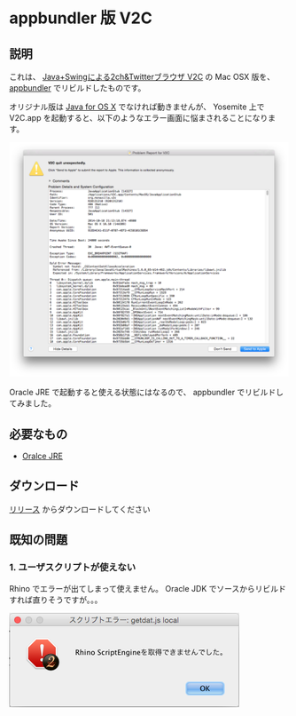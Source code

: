 appbundler 版 V2C
======================

## 説明

これは、 [Java+Swingによる2ch&Twitterブラウザ V2C](http://v2c.s50.xrea.com/) の Mac OSX 版を、
[appbundler](https://java.net/projects/appbundler/downloads) でリビルドしたものです。

オリジナル版は [Java for OS X](http://support.apple.com/kb/dl1572) でなければ動きませんが、
Yosemite 上で V2C.app を起動すると、以下のようなエラー画面に悩まされることになります。

![起動エラー画面](/img/yosemite-startup-error.png)


Oracle JRE で起動すると使える状態にはなるので、 appbundler でリビルドしてみました。

## 必要なもの

* [Oralce JRE](http://java.com/ja/)

## ダウンロード

[リリース](/releases) からダウンロードしてください

## 既知の問題

### 1. ユーザスクリプトが使えない

Rhino でエラーが出てしまって使えません。 Oracle JDK でソースからリビルドすれば直りそうですが。。。

![スクリプトエラー画面](/img/yosemite-rhino-error.png)
